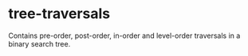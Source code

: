 # tree-traversals
Contains pre-order, post-order, in-order and level-order traversals in a binary search tree.
